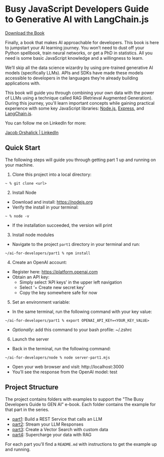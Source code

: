 # Busy JavaScript Developers Guide to Generative AI with LangChain.js

[Download the Book](busy_developers_guide_to_genai.pdf)

Finally, a book that makes AI approachable for developers.  This book is here to jumpstart your AI learning journey.  You won’t need to dust off your Python spellbook, train neural networks, or get a PhD in statistics.  All you need is some basic JavaScript knowledge and a willingness to learn.

We’ll skip all the data science wizardry by using pre-trained generative AI models (specifically LLMs).  APIs and SDKs have made these models accessible to developers in the languages they’re already building applications with.

This book will guide you through combining your own data with the power of LLMs using a technique called RAG (Retrieval Augmented Generation). During this journey, you'll learn important concepts while gaining practical experience with some key JavaScript libraries: [Node.js](https://nodejs.org/docs/latest/api/), [Express](https://expressjs.com/en/4x/api.html), and [LangChain.js](https://js.langchain.com/docs/get_started/introduction).

You can follow me on LinkedIn for more:

[Jacob Orshalick | LinkedIn](https://linkedin.com/in/jorshalick)

## Quick Start

The following steps will guide you through getting part 1 up and running on your machine.

1. Clone this project into a local directory:

```
~ % git clone <url>
```

2. Install Node

- Download and install: https://nodejs.org
- Verify the install in your terminal:

```
~ % node -v
```

- If the installation succeeded, the version will print

3. Install node modules

- Navigate to the project `part1` directory in your terminal and run:

```
~/ai-for-developers/part1 % npm install
```

4.  Create an OpenAI account:

- Register here: https://platform.openai.com
- Obtain an API key:
  - Simply select ‘API keys’ in the upper left navigation
  - Select ‘+ Create new secret key’
  - Copy the key somewhere safe for now

5.  Set an environment variable:

- In the same terminal, run the following command with your key value:

```
~/ai-for-developers/part1 % export OPENAI_API_KEY=<YOUR_KEY_VALUE>
```

- _Optionally_: add this command to your bash profile:  ~/.zshrc

6.  Launch the server

- Back in the terminal, run the following command:

```
~/ai-for-developers/node % node server-part1.mjs
```

- Open your web browser and visit: http://localhost:3000
- You’ll see the response from the OpenAI model:  test

## Project Structure

The project contains folders with examples to support the "The Busy Developers Guide to GEN AI" e-book.  Each folder contains the example for that part in the series.

- [part1](part1): Build a REST Service that calls an LLM
- [part2](part2): Stream your LLM Responses
- [part3](part3): Create a Vector Search with custom data
- [part4](part4): Supercharge your data with RAG

For each part you'll find a `README.md` with instructions to get the example up and running.
